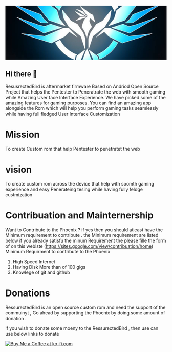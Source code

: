 ![Screenshot](alogo.png)
## Hi there 👋

ResusrectedBird is aftermarket firmware  Based on Andriod Open Source Project that helps the Pentester to Peneratrate the web with smooth gaming while  Amazing User face Interface Experience. We have picked some of the amazing features for gaming purposes.  You can find an amazing app alongside the Rom which will help you perform gaming tasks seamlessly while having full fledged User Interface Customization 
 



# Mission 
To create Custom rom that help Pentester to penetratet the web
# vision
To create custom rom across the device that help with soomth gaming experience and easy Penerateing tesing while having  fully feldge custmization
# Contribuation and Mainternership
Want to Contribute to the Phoenix ? if yes then you should atleast have the  Minimum requirement to contribute . the Minimum requirement are listed below  if you already satisfu the minum Requirement the please fille the form of on this webiste (https://sites.google.com/view/contribuation/home)
Minimum Requirment to contribute to the Phoenix 
1. High Speed Internet 
2. Having Disk More than of 100 gigs  
3. Knowlege of git and github

# Donations 
RessurectedBird is an open source  custom rom and need the support of the commuinyt , Go ahead by supporting the Phoenix by doing  some amount of donation . 

if you wish to donate some moeny to the RessurectedBird , then use can use below links to donate 

<a href='https://ko-fi.com/P5P14S9M5' target='_blank'><img height='36' style='border:0px;height:36px;' src='https://cdn.ko-fi.com/cdn/kofi2.png?v=3' border='0' alt='Buy Me a Coffee at ko-fi.com' /></a>



<!--

**Here are some ideas to get you started:**

🙋‍♀️ A short introduction - what is your organization all about?
🌈 Contribution guidelines - how can the community get involved?
👩‍💻 Useful resources - where can the community find your docs? Is there anything else the community should know?
🍿 Fun facts - what does your team eat for breakfast?
🧙 Remember, you can do mighty things with the power of [Markdown](https://guides.github.com/features/mastering-markdown/)
-->
